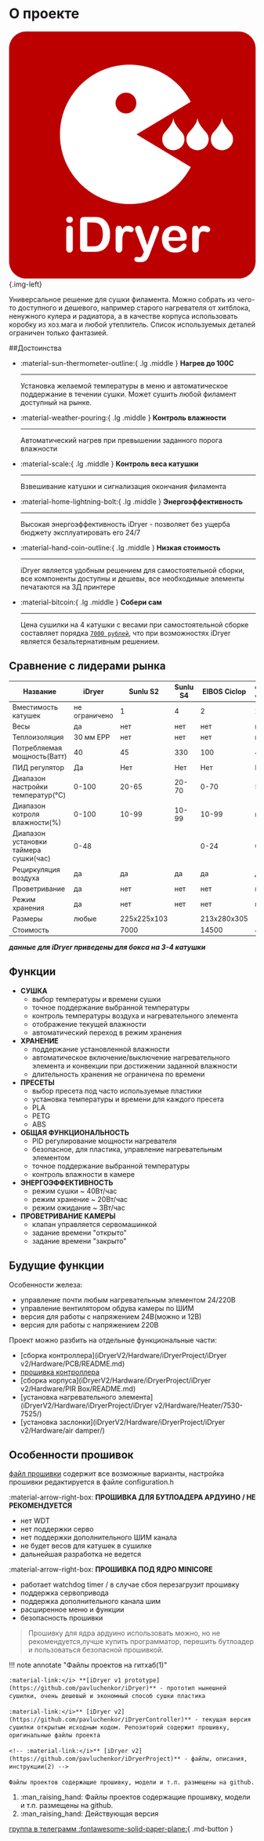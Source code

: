 # О проекте

![logo](https://raw.githubusercontent.com/pavluchenkor/iDryerProject/main/img/logoWeb1.png){.img-left}


Универсальное решение для сушки филамента. Можно собрать из чего-то доступного и дешевого, например старого нагревателя от хитблока, ненужного кулера и радиатора, а в качестве корпуса использовать коробку из хоз.мага и любой утеплитель. Список используемых деталей ограничен только фантазией.

##Достоинства

<div class="grid cards" markdown>

-   :material-sun-thermometer-outline:{ .lg .middle } __Нагрев до 100С__

    ---

    Установка желаемой температуры в меню и автоматическое поддержание в течении сушки. Может сушить любой филамент доступный на рынке.

    <!-- Install [`mkdocs-material`](#) with [`pip`](#) and get up
    and running in minutes

    [:octicons-arrow-right-24: Getting started](#) -->

-   :material-weather-pouring:{ .lg .middle } __Контроль влажности__

    ---

    Автоматический нагрев при превышении заданного порога влажности

    <!-- [:octicons-arrow-right-24: Reference](#) -->

-   :material-scale:{ .lg .middle } __Контроль веса катушки__

    ---

    Взвешивание катушки и сигнализация окончания филамента
    <!-- Change the colors, fonts, language, icons, logo and more with a few lines

    [:octicons-arrow-right-24: Customization](#) -->

-   :material-home-lightning-bolt:{ .lg .middle } __Энергоэффективность__

    ---
    Высокая энергоэффективность iDryer - позволяет без ущерба бюджету эксплуатировать его 24/7
    <!-- Material for MkDocs is licensed under MIT and available on [GitHub]

    [:octicons-arrow-right-24: License](#) -->

-   :material-hand-coin-outline:{ .lg .middle } __Низкая стоимость__

    ---
    iDryer является удобным решением для самостоятельной сборки, все компоненты доступны и дешевы, все необходимые элементы печатаются на 3Д принтере
    <!-- Material for MkDocs is licensed under MIT and available on [GitHub]

    [:octicons-arrow-right-24: License](#) -->

-   :material-bitcoin:{ .lg .middle } __Собери сам__

    ---
    Цена сушилки на 4 катушки с весами при самостоятельной сборке составляет порядка [`7000 рублей`](https://store.idryer.org), что при возможностях iDryer является безальтернативным решением.
    <!-- Material for MkDocs is licensed under MIT and available on [GitHub]

    [:octicons-arrow-right-24: License](#) -->

</div>



<!-- При разработке продукта внимание уделялось следующим аспектам:  -->

<!-- - высокая рабочая температура(до 100C) - может сушить любой филамент доступный на рынке
- максимальная энергоэффективность iDryer - позволяет без ущерба бюджету эксплуатировать его 24/7
- низкий бюджет на сборку - iDryer является удобным решением для самостоятельной сборки, все компоненты доступны и дешевы, все необходимые элементы печатаются на 3Д принтере  -->

<!-- 
Потребление электроэнергии в среднем составляет 40Вт/час, что позволяет использовать сушку 24/7 для поддержания пластика в "рабочем" состоянии постоянно.
Цена сушилки на 4 катушки с весами от 4000 до 7000 рублей, что при возможностях iDryer является безальтернативным решением. -->

## Сравнение с лидерами рынка

|Название	| iDryer	|Sunlu S2	|Sunlu S4	|EIBOS Ciclop	|eSUN eBOX|
|-|-|-|-|-|-|
|Вместимость катушек	                |не ограничено|1	    |      4|      2|   1  |
|Весы	                                |да	        |    нет|    нет|   нет	|   нет|
|Теплоизоляция	                        |30 мм EPP  |	нет	|    нет|    нет|   нет|			
|Потребляемая мощность(Ватт)	        |40	        |     45|    330|    100|   48|
|ПИД регулятор	                        |Да	        |Нет	|Нет	|Нет	|   Нет|
|Диапазон настройки температур(°C)      |0-100      |20-65  |20-70  |0-70   |   55|
|Диапазон котроля влажности(%)          |0-100	    |10-99	|10-99	|10-99	|   нет|
|Диапазон установки таймера сушки(час)  |       0-48|	    |	    |0-24   |	0-24|
|Рециркуляция воздуха                   |         да|	  да|     да|     да|   да|
|Проветривание	                        |         да|   нет |    нет|    нет|   нет|
|Режим хранения	                        |         да|	нет |    нет|    нет|   нет|
|Размеры	                            |любые	    |225х225х103|   |213x280x305|  |	
|Стоимость		                        |           |7000  |        |14500  |4700|

***данные для iDryer приведены для бокса на 3-4 катушки***


## Функции

- **СУШКА** 
    - выбор температуры и времени сушки
    - точное поддержание выбранной температуры
    - контроль температуры воздуха и нагревательного элемента
    - отображение текущей влажности
    - автоматический переход в режим хранения
- **ХРАНЕНИЕ**
    - поддержание установленной влажности
    - автоматическое включение/выключение нагревательного элемента и конвекции при достижении заданной влажности
    - длительность хранения не ограничена по времени
- **ПРЕСЕТЫ** 
    - выбор пресета под часто используемые пластики
    - установка температуры и времени для каждого пресета
    - PLA
    - PETG
    - ABS
- **ОБЩАЯ ФУНКЦИОНАЛЬНОСТЬ**
    - PID регулирование мощности нагревателя
    - безопасное, для пластика, управление нагревательным элементом
    - точное поддержание выбранной температуры
    - контроль влажности в камере
- **ЭНЕРГОЭФФЕКТИВНОСТЬ**
    - режим сушки ~ 40Вт/час
    - режим хранение ~ 20Вт/час
    - режим ожидание ~ 3Вт/час 
- **ПРОВЕТРИВАНИЕ КАМЕРЫ**
    - клапан управляется сервомашинкой
    - задание времени "открыто"
    - задание времени "закрыто"

## Будущие функции

Особенности железа:
- управление почти любым нагревательным элементом 24/220В
- управление вентилятором обдува камеры по ШИМ
- версия для работы с напряжением 24В(можно и 12В)
- версия для работы с напряжением 220В

Проект можно разбить на отдельные функциональные части:

- [сборка контроллера](iDryerV2/Hardware/iDryerProject/iDryer v2/Hardware/PCB/README.md)
- [прошивка контроллера](iDryerV2/Firmware/iDryerController/README.md)
- [сборка корпуса](iDryerV2/Hardware/iDryerProject/iDryer v2/Hardware/PIR Box/README.md)
- [установка нагревательного элемента](iDryerV2/Hardware/iDryerProject/iDryer v2/Hardware/Heater/7530-7525/)
- [установка заслонки](iDryerV2/Hardware/iDryerProject/iDryer v2/Hardware/air damper/)


## Особенности прошивок
[файл прошивки](/iDryerV2/Firmware/iDryerController/) содержит все возможные варианты, настройка прошивки редактируется в файле configuration.h
  

:material-arrow-right-box:  **ПРОШИВКА ДЛЯ БУТЛОАДЕРА АРДУИНО / НЕ РЕКОМЕНДУЕТСЯ**

  - нет WDT
  - нет поддержки серво
  - нет поддержки дополнительного ШИМ канала
  - не будет весов для катушек в сушилке
  - дальнейшая разработка не ведется


:material-arrow-right-box: **ПРОШИВКА ПОД ЯДРО MINICORE**

  - работает watchdog timer / в случае cбоя перезагрузит прошивку
  - поддержка сервопривода
  - поддержка дополнительного канала шим
  - расширенное меню и функции
  - безопасность прошивки
  
>Прошивку для ядра ардуино использовать можно, но не рекомендуется,лучше купить программатор, перешить бутлоадер и пользоваться безопасной прошивкой.

!!! note annotate "Файлы проектов на гитхаб(1)"

    :material-link:</i> **[iDryer v1 prototype](https://github.com/pavluchenkor/iDryer)** - прототип нынешней сушилки, очень дешевый и экономный способ сушки пластика
    
    :material-link:</i>** [iDryer v2](https://github.com/pavluchenkor/iDryerController)** - текущая версия сушилки открытым исходным кодом. Репозиторий содержит прошивку, оригинальные файлы проекта

    <!-- :material-link:</i>** [iDryer v2](https://github.com/pavluchenkor/iDryerProject)** - файлы, описания, инструкции(2) -->

    Файлы проектов содержащие прошивку, модели и т.п. размещены на github.
1.  :man_raising_hand: Файлы проектов содержащие прошивку, модели и т.п. размещены на github.
2.  :man_raising_hand: Действующая версия

[группа в телеграмм :fontawesome-solid-paper-plane:](https://t.me/iDryer){ .md-button }

